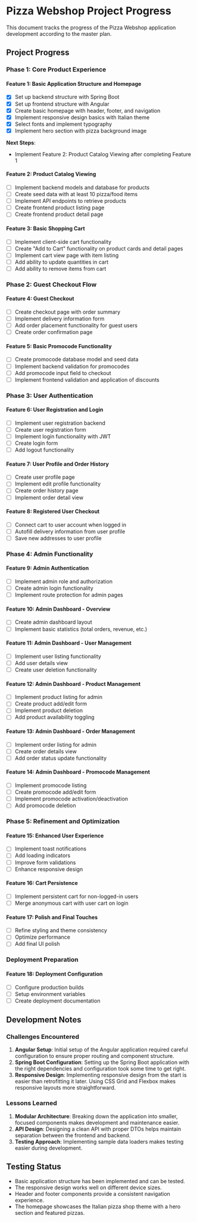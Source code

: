 # Pizza Webshop Project Progress

This document tracks the progress of the Pizza Webshop application development according to the master plan.

## Project Progress

### Phase 1: Core Product Experience

#### Feature 1: Basic Application Structure and Homepage
- [x] Set up backend structure with Spring Boot
- [x] Set up frontend structure with Angular
- [x] Create basic homepage with header, footer, and navigation
- [x] Implement responsive design basics with Italian theme
- [x] Select fonts and implement typography
- [x] Implement hero section with pizza background image

**Next Steps**:
- Implement Feature 2: Product Catalog Viewing after completing Feature 1

#### Feature 2: Product Catalog Viewing
- [ ] Implement backend models and database for products
- [ ] Create seed data with at least 10 pizza/food items
- [ ] Implement API endpoints to retrieve products
- [ ] Create frontend product listing page
- [ ] Create frontend product detail page

#### Feature 3: Basic Shopping Cart
- [ ] Implement client-side cart functionality
- [ ] Create "Add to Cart" functionality on product cards and detail pages
- [ ] Implement cart view page with item listing
- [ ] Add ability to update quantities in cart
- [ ] Add ability to remove items from cart

### Phase 2: Guest Checkout Flow

#### Feature 4: Guest Checkout
- [ ] Create checkout page with order summary
- [ ] Implement delivery information form
- [ ] Add order placement functionality for guest users
- [ ] Create order confirmation page

#### Feature 5: Basic Promocode Functionality
- [ ] Create promocode database model and seed data
- [ ] Implement backend validation for promocodes
- [ ] Add promocode input field to checkout
- [ ] Implement frontend validation and application of discounts

### Phase 3: User Authentication

#### Feature 6: User Registration and Login
- [ ] Implement user registration backend
- [ ] Create user registration form
- [ ] Implement login functionality with JWT
- [ ] Create login form
- [ ] Add logout functionality

#### Feature 7: User Profile and Order History
- [ ] Create user profile page
- [ ] Implement edit profile functionality
- [ ] Create order history page
- [ ] Implement order detail view

#### Feature 8: Registered User Checkout
- [ ] Connect cart to user account when logged in
- [ ] Autofill delivery information from user profile
- [ ] Save new addresses to user profile

### Phase 4: Admin Functionality

#### Feature 9: Admin Authentication
- [ ] Implement admin role and authorization
- [ ] Create admin login functionality
- [ ] Implement route protection for admin pages

#### Feature 10: Admin Dashboard - Overview
- [ ] Create admin dashboard layout
- [ ] Implement basic statistics (total orders, revenue, etc.)

#### Feature 11: Admin Dashboard - User Management
- [ ] Implement user listing functionality
- [ ] Add user details view
- [ ] Create user deletion functionality

#### Feature 12: Admin Dashboard - Product Management
- [ ] Implement product listing for admin
- [ ] Create product add/edit form
- [ ] Implement product deletion
- [ ] Add product availability toggling

#### Feature 13: Admin Dashboard - Order Management
- [ ] Implement order listing for admin
- [ ] Create order details view
- [ ] Add order status update functionality

#### Feature 14: Admin Dashboard - Promocode Management
- [ ] Implement promocode listing
- [ ] Create promocode add/edit form
- [ ] Implement promocode activation/deactivation
- [ ] Add promocode deletion

### Phase 5: Refinement and Optimization

#### Feature 15: Enhanced User Experience
- [ ] Implement toast notifications
- [ ] Add loading indicators
- [ ] Improve form validations
- [ ] Enhance responsive design

#### Feature 16: Cart Persistence
- [ ] Implement persistent cart for non-logged-in users
- [ ] Merge anonymous cart with user cart on login

#### Feature 17: Polish and Final Touches
- [ ] Refine styling and theme consistency
- [ ] Optimize performance
- [ ] Add final UI polish

### Deployment Preparation

#### Feature 18: Deployment Configuration
- [ ] Configure production builds
- [ ] Setup environment variables
- [ ] Create deployment documentation

## Development Notes

### Challenges Encountered
1. **Angular Setup**: Initial setup of the Angular application required careful configuration to ensure proper routing and component structure.
2. **Spring Boot Configuration**: Setting up the Spring Boot application with the right dependencies and configuration took some time to get right.
3. **Responsive Design**: Implementing responsive design from the start is easier than retrofitting it later. Using CSS Grid and Flexbox makes responsive layouts more straightforward.

### Lessons Learned
1. **Modular Architecture**: Breaking down the application into smaller, focused components makes development and maintenance easier.
2. **API Design**: Designing a clean API with proper DTOs helps maintain separation between the frontend and backend.
3. **Testing Approach**: Implementing sample data loaders makes testing easier during development.

## Testing Status
- Basic application structure has been implemented and can be tested.
- The responsive design works well on different device sizes.
- Header and footer components provide a consistent navigation experience.
- The homepage showcases the Italian pizza shop theme with a hero section and featured pizzas. 